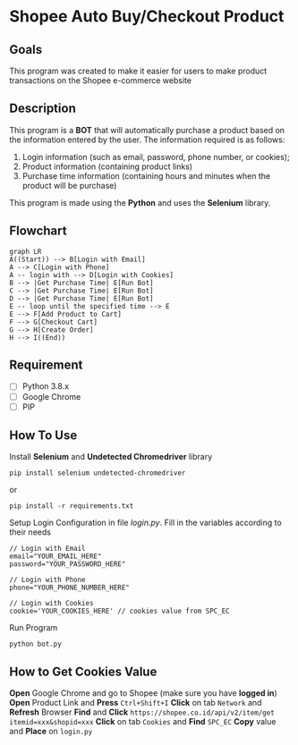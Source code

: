 ﻿# Shopee Auto Buy/Checkout Product

## Goals
This program was created to make it easier for users to make product transactions on the Shopee e-commerce website

## Description
This program is a **BOT** that will automatically purchase a product based on the information entered by the user. The information required is as follows:

 1. Login information (such as email, password, phone number, or cookies);
 2. Product information (containing product links)
 3. Purchase time information (containing hours and minutes when the product will be purchase)

This program is made using the **Python** and uses the **Selenium** library.

## Flowchart

```mermaid
graph LR
A((Start)) --> B[Login with Email]
A --> C[Login with Phone]
A -- login with --> D[Login with Cookies]
B --> |Get Purchase Time| E[Run Bot]
C --> |Get Purchase Time| E[Run Bot]
D --> |Get Purchase Time| E[Run Bot]
E -- loop until the specified time --> E
E --> F[Add Product to Cart]
F --> G[Checkout Cart]
G --> H[Create Order]
H --> I((End))
```
## Requirement

 - [ ] Python 3.8.x
 - [ ] Google Chrome
 - [ ] PIP

## How To Use

Install **Selenium** and **Undetected Chromedriver** library

    pip install selenium undetected-chromedriver
or

    pip install -r requirements.txt

Setup Login Configuration in file *login.py*. Fill in the variables according to their needs

    // Login with Email
    email="YOUR_EMAIL_HERE"
    password="YOUR_PASSWORD_HERE"
    
    // Login with Phone
    phone="YOUR_PHONE_NUMBER_HERE"
    
    // Login with Cookies
    cookie='YOUR_COOKIES_HERE' // cookies value from SPC_EC

Run Program

    python bot.py

## How to Get Cookies Value

**Open** Google Chrome and go to Shopee (make sure you have **logged in**)
**Open** Product Link and **Press** `Ctrl+Shift+I`
**Click** on tab `Network` and **Refresh** Browser
**Find** and **Click** `https://shopee.co.id/api/v2/item/get itemid=xxx&shopid=xxx`
**Click** on tab `Cookies` and **Find** `SPC_EC`
**Copy** value and **Place** on `login.py`
